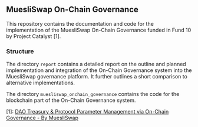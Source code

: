 MuesliSwap On-Chain Governance
------------------------------

This repository contains the documentation and code for the implementation
of the MuesliSwap On-Chain Governance funded in Fund 10 by Project Catalyst [1].

### Structure

The directory `report` contains a detailed report on the outline and planned implementation and integration
of the On-Chain Governance system into the MuesliSwap governance platform.
It further outlines a short comparison to alternative implementations.

The directory `muesliswap_onchain_governance` contains the code for the blockchain part of the On-Chain Governance system.


[1]: [DAO Treasury & Protocol Parameter Management via On-Chain Governance - By MuesliSwap](https://projectcatalyst.io/funds/10/f10-daos-less3-cardano/dao-treasury-and-protocol-parameter-management-via-on-chain-governance-by-muesliswap)